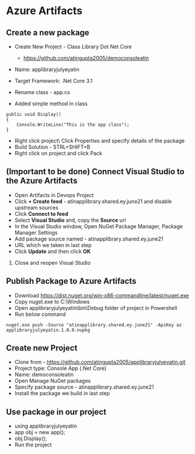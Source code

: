 # Azure Artifacts
## Create a new package
- Create New Project - Class Library Dot Net Core
	- https://github.com/atingupta2005/democonsoleatin
- Name: applibraryjulyeyatin
- Target Framework: .Net Core 3.1
- Rename class - app.cs

- Added simple method in class
```
public void Display()
{
	Console.WriteLine("This is the app class");
}
```
- Right click project\ Click Properties and specify details of the package
- Build Solution - STRL+SHIFT+B
- Right click on project and click Pack


## (Important to be done) Connect Visual Studio to the Azure Artifacts
- Open Artifacts in Devops Project
- Click **+ Create feed** - atinapplibrary.shared.ey.june21 and disable upstream sources
- Click **Connect to feed**
- Select **Visual Studio** and, copy the **Source** url
- In the Visual Studio window, Open NuGet Package Manager, Package Manager Settings
- Add package source named - atinapplibrary.shared.ey.june21
- URL which we taken in last step
- Click **Update** and then click **OK**
1.  Close and reopen Visual Studio

## Publish Package to Azure Artifacts
- Download https://dist.nuget.org/win-x86-commandline/latest/nuget.exe
- Copy nuget.exe to C:\Windows
- Open applibraryjulyeyatin\bin\Debug folder of project in Powershell
- Run below command
```
nuget.exe push -Source "atinapplibrary.shared.ey.june21" -ApiKey az applibraryjulyeyatin.1.0.0.nupkg
```


## Create new Project
- Clone from - https://github.com/atingupta2005/applibraryjulyeyatin.git
- Project type: Console App (.Net Core)
- Name: democonsoleatin
- Open Manage NuGet packages
- Specify package source - atinapplibrary.shared.ey.june21
- Install the package we build in last step

## Use package in our project
- using applibraryjulyeyatin
- app obj = new app();
- obj.Display();
- Run the project
